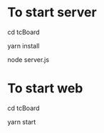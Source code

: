 To start server
===============

cd tcBoard

yarn install

node server.js


To start web
============

cd tcBoard

yarn start

